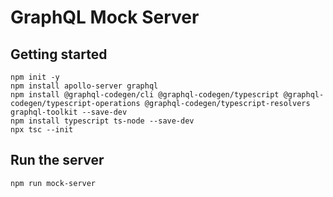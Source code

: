 # GraphQL Mock Server

## Getting started
```
npm init -y
npm install apollo-server graphql
npm install @graphql-codegen/cli @graphql-codegen/typescript @graphql-codegen/typescript-operations @graphql-codegen/typescript-resolvers graphql-toolkit --save-dev
npm install typescript ts-node --save-dev
npx tsc --init
```

## Run the server
```
npm run mock-server
```